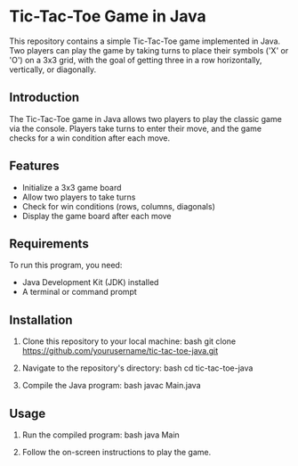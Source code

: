 # Tic-Tac-Toe Game in Java

This repository contains a simple Tic-Tac-Toe game implemented in Java. Two players can play the game by taking turns to place their symbols ('X' or 'O') on a 3x3 grid, with the goal of getting three in a row horizontally, vertically, or diagonally.

## Introduction

The Tic-Tac-Toe game in Java allows two players to play the classic game via the console. Players take turns to enter their move, and the game checks for a win condition after each move.

## Features

- Initialize a 3x3 game board
- Allow two players to take turns
- Check for win conditions (rows, columns, diagonals)
- Display the game board after each move

## Requirements

To run this program, you need:

- Java Development Kit (JDK) installed
- A terminal or command prompt

## Installation

1. Clone this repository to your local machine:
    bash
    git clone https://github.com/yourusername/tic-tac-toe-java.git
    

2. Navigate to the repository's directory:
    bash
    cd tic-tac-toe-java
    

3. Compile the Java program:
    bash
    javac Main.java
    

## Usage

1. Run the compiled program:
    bash
    java Main
    

2. Follow the on-screen instructions to play the game.